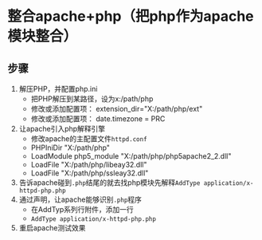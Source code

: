 
# 整合apache+php（把php作为apache模块整合）

## 步骤

1. 解压PHP，并配置php.ini
	- 把PHP解压到某路径，设为x:/path/php
	- 修改或添加配置项： extension_dir="X:/path/php/ext"
	- 修改或添加配置项： date.timezone = PRC
2. 让apache引入php解释引擎
	- 修改apache的主配置文件`httpd.conf`
	- PHPIniDir "X:/path/php"
	- LoadModule php5_module "X:/path/php/php5apache2_2.dll"
	- LoadFile "X:/path/php/libeay32.dll"
	- LoadFile "X:/path/php/ssleay32.dll"
3. 告诉apache碰到`.php`结尾的就去找php模块先解释`AddType application/x-httpd-php.php`
4. 通过声明，让apache能够识别`.php`程序
	- 在AddTyp系列行附件，添加一行
	- `AddType application/x-httpd-php.php`
5. 重启apache测试效果
